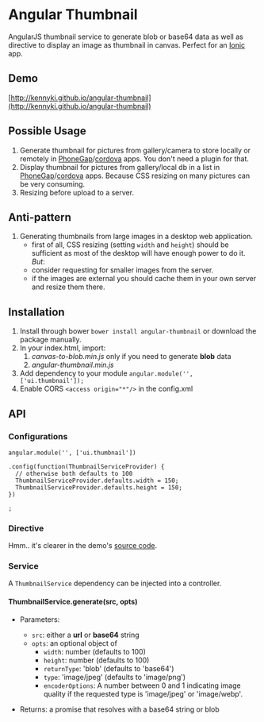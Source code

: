 # Angular Thumbnail
AngularJS thumbnail service to generate blob or base64 data as well as directive to display an image as thumbnail in canvas. Perfect for an [Ionic](http://ionicframework.com/) app.

## Demo
[http://kennyki.github.io/angular-thumbnail](http://kennyki.github.io/angular-thumbnail)

## Possible Usage
1. Generate thumbnail for pictures from gallery/camera to store locally or remotely in [PhoneGap](http://phonegap.com/)/[cordova](https://cordova.apache.org/) apps. You don't need a plugin for that.
1. Display thumbnail for pictures from gallery/local db in a list in [PhoneGap](http://phonegap.com/)/[cordova](https://cordova.apache.org/) apps. Because CSS resizing on many pictures can be very consuming.
1. Resizing before upload to a server.

## Anti-pattern
1. Generating thumbnails from large images in a desktop web application.
    - first of all, CSS resizing (setting `width` and `height`) should be sufficient as most of the desktop will have enough power to do it. *But*:
    - consider requesting for smaller images from the server.
    - if the images are external you should cache them in your own server and resize them there.

## Installation
1. Install through bower `bower install angular-thumbnail` or download the package manually.
1. In your index.html, import:
    1. *canvas-to-blob.min.js* only if you need to generate **blob** data
    1. *angular-thumbnail.min.js*
1. Add dependency to your module `angular.module('', ['ui.thumbnail']);`
1. Enable CORS `<access origin="*"/>` in the config.xml

## API

### Configurations

```
angular.module('', ['ui.thumbnail'])

.config(function(ThumbnailServiceProvider) {
  // otherwise both defaults to 100
  ThumbnailServiceProvider.defaults.width = 150;
  ThumbnailServiceProvider.defaults.height = 150;
})

;
```

### Directive

Hmm.. it's clearer in the demo's [source code](https://github.com/kennyki/angular-thumbnail/blob/gh-pages/index.html).

### Service

A `ThumbnailService` dependency can be injected into a controller.

#### ThumbnailService.generate(src, opts)

- Parameters:
    - `src`: either a **url** or **base64** string
    - `opts`: an optional object of
        - `width`: number (defaults to 100)
        - `height`: number (defaults to 100)
        - `returnType`: 'blob' (defaults to 'base64')
        - `type`: 'image/jpeg' (defaults to 'image/png')
        - `encoderOptions`: A number between 0 and 1 indicating image quality if the requested type is 'image/jpeg' or 'image/webp'.

- Returns: a promise that resolves with a base64 string or blob